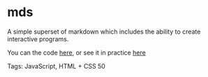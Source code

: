 # mds

A simple superset of markdown which
includes the ability to create interactive programs.

You can the code [here](https://github.com/hhhhhhhhhn/mds),
or see it in practice [here](https://hhhhhhhhhn.github.io/script-repo/)

Tags: JavaScript, HTML + CSS
50
